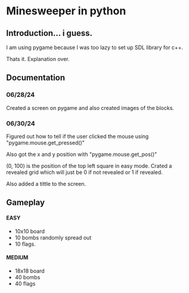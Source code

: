 # Minesweeper in python

## Introduction... i guess.
I am using pygame because I was too lazy to set up SDL library for c++.

Thats it. Explanation over.

## Documentation

### 06/28/24
Created a screen on pygame and also created images of the blocks.

### 06/30/24
Figured out how to tell if the user clicked the mouse using "pygame.mouse.get_pressed()"

Also got the x and y position with "pygame.mouse.get_pos()"

(0, 100) is the position of the top left square in easy mode.
Crated a revealed grid which will just be 0 if not revealed or 1 if revealed.

Also added a tittle to the screen.




## Gameplay

#### EASY
* 10x10 board
* 10 bombs randomly spread out
* 10 flags.

#### MEDIUM 
* 18x18 board 
* 40 bombs
* 40 flags

